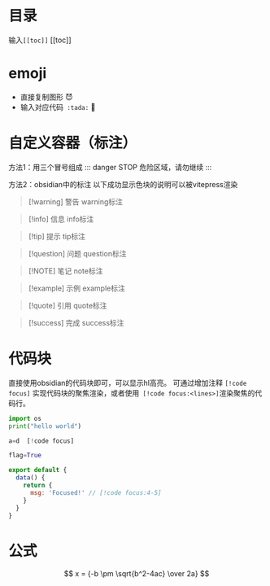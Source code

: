 # 目录
输入`[[toc]]`
[[toc]]
# emoji
- 直接复制图形 😈
- 输入对应代码` :tada:` :tada:

# 自定义容器（标注）
方法1：用三个冒号组成
::: danger STOP 
危险区域，请勿继续
:::

方法2：obsidian中的标注
以下成功显示色块的说明可以被vitepress渲染

> [!warning] 警告
> warning标注

> [!info] 信息
> info标注

> [!tip] 提示
> tip标注

> [!question] 问题
> question标注

> [!NOTE] 笔记
> note标注

> [!example] 示例
>example标注

> [!quote] 引用
> quote标注

> [!success] 完成
> success标注

# 代码块
直接使用obsidian的代码块即可，可以显示hl高亮。
可通过增加注释 `[!code focus]` 实现代码块的聚焦渲染，或者使用` [!code focus:<lines>]`渲染聚焦的代码行。
```python hl=6
import os
print("hello world")

a=d  [!code focus]

flag=True
```

```js
export default {
  data() {
    return {
      msg: 'Focused!' // [!code focus:4-5]
    }
  }
}
```

# 公式

$$ x = {-b \pm \sqrt{b^2-4ac} \over 2a} $$